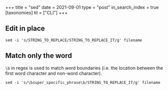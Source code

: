 +++
title = "sed"
date = 2021-09-01
type = "post"
in_search_index = true
[taxonomies]
til = ["CLI"]
+++

## Edit in place

`sed -i 's/STRING_TO_REPLACE/STRING_TO_REPLACE_IT/g' filename`

## Match only the word

`\b` in regex is used to match word boundaries (i.e. the location between the first word character and non-word character).

`sed -i 's/\bsuper_specific_phrase\b/STRING_TO_REPLACE_IT/g' filename`

